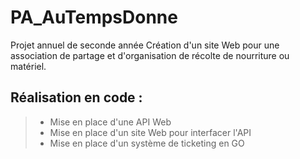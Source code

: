 # PA_AuTempsDonne
Projet annuel de seconde année
Création d'un site Web pour une association de partage et d'organisation de récolte de nourriture ou matériel.

## Réalisation en code :
> - Mise en place d'une API Web
> - Mise en place d'un site Web pour interfacer l'API
> - Mise en place d'un système de ticketing en GO
